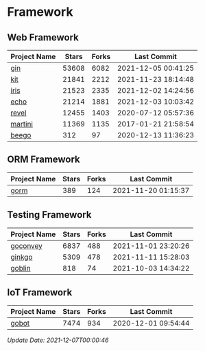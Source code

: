 # Framework

## Web Framework
| Project Name | Stars | Forks | Last Commit |
| ------------ | ----- | ----- | ----------- |
| [gin](https://github.com/gin-gonic/gin) | 53608 | 6082 | 2021-12-05 00:41:25 |
| [kit](https://github.com/go-kit/kit) | 21841 | 2212 | 2021-11-23 18:14:48 |
| [iris](https://github.com/kataras/iris) | 21523 | 2335 | 2021-12-02 14:24:56 |
| [echo](https://github.com/labstack/echo) | 21214 | 1881 | 2021-12-03 10:03:42 |
| [revel](https://github.com/revel/revel) | 12455 | 1403 | 2020-07-12 05:57:36 |
| [martini](https://github.com/go-martini/martini) | 11369 | 1135 | 2017-01-21 21:58:54 |
| [beego](https://github.com/astaxie/beego) | 312 | 97 | 2020-12-13 11:36:23 |

## ORM Framework
| Project Name | Stars | Forks | Last Commit |
| ------------ | ----- | ----- | ----------- |
| [gorm](https://github.com/jinzhu/gorm) | 389 | 124 | 2021-11-20 01:15:37 |

## Testing Framework
| Project Name | Stars | Forks | Last Commit |
| ------------ | ----- | ----- | ----------- |
| [goconvey](https://github.com/smartystreets/goconvey) | 6837 | 488 | 2021-11-01 23:20:26 |
| [ginkgo](https://github.com/onsi/ginkgo) | 5309 | 478 | 2021-11-11 15:28:03 |
| [goblin](https://github.com/franela/goblin) | 818 | 74 | 2021-10-03 14:34:22 |

## IoT Framework
| Project Name | Stars | Forks | Last Commit |
| ------------ | ----- | ----- | ----------- |
| [gobot](https://github.com/hybridgroup/gobot) | 7474 | 934 | 2020-12-01 09:54:44 |

*Update Date: 2021-12-07T00:00:46*